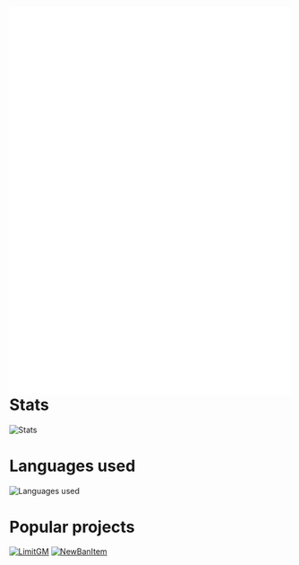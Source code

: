 <img align='left' src='github-metrics.svg'>

# Stats
![Stats](https://github-readme-stats.vercel.app/api?username=BlusteryS&custom_title=My+stats&hide_border=true&count_private=true&theme=react&show_icons=true&include_all_commits=true&locale=en)

# Languages used
![Languages used](https://github-readme-stats.vercel.app/api/top-langs/?username=BlusteryS&custom_title=Languages+used&hide_border=true&count_private=true&theme=react&show_icons=true&include_all_commits=true&locale=en)

# Popular projects
[![LimitGM](https://github-readme-stats.vercel.app/api/pin/?username=BlusteryS&repo=LimitGM&theme=react)](https://github.com/BlusteryS/LimitGM)
[![NewBanItem](https://github-readme-stats.vercel.app/api/pin/?username=BlusteryS&repo=NewBanItem&theme=react)](https://github.com/BlusteryS/NewBanItem)
